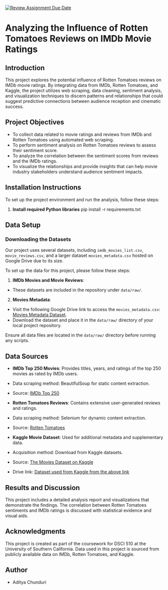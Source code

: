 [![Review Assignment Due Date](https://classroom.github.com/assets/deadline-readme-button-24ddc0f5d75046c5622901739e7c5dd533143b0c8e959d652212380cedb1ea36.svg)](https://classroom.github.com/a/qAF9nhzI)
# Analyzing the Influence of Rotten Tomatoes Reviews on IMDb Movie Ratings

## Introduction
This project explores the potential influence of Rotten Tomatoes reviews on IMDb movie ratings. By integrating data from IMDb, Rotten Tomatoes, and Kaggle, the project utilizes web scraping, data cleaning, sentiment analysis, and visualization techniques to discern patterns and relationships that could suggest predictive connections between audience reception and cinematic success.

## Project Objectives
- To collect data related to movie ratings and reviews from IMDb and Rotten Tomatoes using automated web scraping.
- To perform sentiment analysis on Rotten Tomatoes reviews to assess their sentiment score.
- To analyze the correlation between the sentiment scores from reviews and the IMDb ratings.
- To visualize the relationships and provide insights that can help movie industry stakeholders understand audience sentiment impacts.

## Installation Instructions
To set up the project environment and run the analysis, follow these steps:

1. **Install required Python libraries**
pip install -r requirements.txt

## Data Setup

### Downloading the Datasets

Our project uses several datasets, including `imdb_movies_list.csv`, `movie_reviews.csv`, and a larger dataset `movies_metadata.csv` hosted on Google Drive due to its size.

To set up the data for this project, please follow these steps:

1. **IMDb Movies and Movie Reviews**:
- These datasets are included in the repository under `data/raw/`.

2. **Movies Metadata**:
- Visit the following Google Drive link to access the `movies_metadata.csv`: [Movies Metadata Dataset](https://drive.google.com/yourlinkhere).
- Download the dataset and place it in the `data/raw/` directory of your local project repository.

Ensure all data files are located in the `data/raw/` directory before running any scripts.

## Data Sources
- **IMDb Top 250 Movies**: Provides titles, years, and ratings of the top 250 movies as rated by IMDb users.
- Data scraping method: BeautifulSoup for static content extraction.
- Source: [IMDb Top 250](https://www.imdb.com/chart/top)

- **Rotten Tomatoes Reviews**: Contains extensive user-generated reviews and ratings.
- Data scraping method: Selenium for dynamic content extraction.
- Source: [Rotten Tomatoes](https://www.rottentomatoes.com)

- **Kaggle Movie Dataset**: Used for additional metadata and supplementary data.
- Acquisition method: Download from Kaggle datasets.
- Source: [The Movies Dataset on Kaggle](https://www.kaggle.com/datasets/rounakbanik/the-movies-dataset?select=movies_metadata.csv)
- Drive link: [Dataset used from Kaggle from the above link](https://drive.google.com/file/d/1exuG8tHxqiY7BiDZ5jKgsddOOoPIaBj2/view?usp=sharing)

## Results and Discussion
This project includes a detailed analysis report and visualizations that demonstrate the findings. The correlation between Rotten Tomatoes sentiments and IMDb ratings is discussed with statistical evidence and visual aids.

## Acknowledgments
This project is created as part of the coursework for DSCI 510 at the University of Southern California. Data used in this project is sourced from publicly available data on IMDb, Rotten Tomatoes, and Kaggle.

## Author
- Aditya Chunduri
